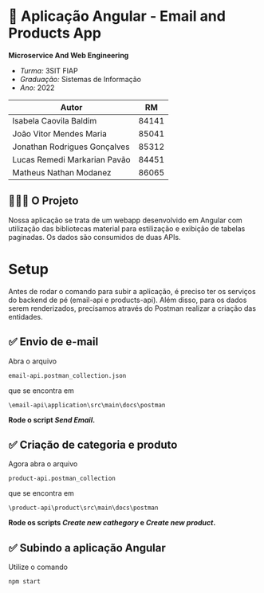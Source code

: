 # 🦅 **Aplicação Angular - Email and Products App**

**Microservice And Web Engineering**

* *Turma:* 3SIT FIAP
* *Graduação:* Sistemas de Informação
* *Ano:* 2022

| Autor               | RM                                                |
| ----------------- | ---------------------------------------------------------------- |
| Isabela Caovila Baldim        | 84141 |
| João Vitor Mendes Maria       | 85041 |
| Jonathan Rodrigues Gonçalves  | 85312 |
| Lucas Remedi Markarian Pavão  | 84451 |
| Matheus Nathan Modanez        | 86065 |

## 👨🏻‍💻 O Projeto

Nossa aplicação se trata de um webapp desenvolvido em Angular com utilização das bibliotecas material para estilização e exibição de tabelas paginadas. Os dados são consumidos de duas APIs.

# Setup

Antes de rodar o comando para subir a aplicação, é preciso ter os serviços do backend de pé (email-api e products-api).
Além disso, para os dados serem renderizados, precisamos através do Postman realizar a criação das entidades.

✅ Envio de e-mail
------------------------------------------------------------------------
Abra o arquivo 
``` 
email-api.postman_collection.json
``` 
que se encontra em
``` 
\email-api\application\src\main\docs\postman 
```
**Rode o script *Send Email*.**

✅ Criação de categoria e produto
------------------------------------------------------------------------
Agora abra o arquivo 
``` 
product-api.postman_collection
``` 
que se encontra em
``` 
\product-api\product\src\main\docs\postman
```
**Rode os scripts *Create new cathegory* e *Create new product*.**

✅ Subindo a aplicação Angular
------------------------------------------------------------------------
Utilize o comando
```
npm start
```
